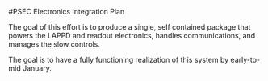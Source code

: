 #PSEC Electronics Integration Plan

The goal of this effort is to produce a single, self contained package that powers the LAPPD and readout electronics, handles communications, and manages the slow controls. 

The goal is to have a fully functioning realization of this system by early-to-mid January.
